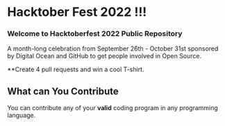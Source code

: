 # Hacktober Fest 2022 !!!

### Welcome to Hacktoberfest 2022 Public Repository

A month-long celebration from September 26th - October 31st sponsored by Digital Ocean and GitHub to get people involved in Open Source.

**Create 4 pull requests and win a cool T-shirt.

## What can You Contribute

You can contribute any of your **valid** coding program in any programming language.

